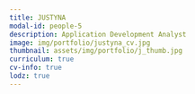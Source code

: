 ```yaml
---
title: JUSTYNA 
modal-id: people-5
description: Application Development Analyst
image: img/portfolio/justyna_cv.jpg
thumbnail: assets/img/portfolio/j_thumb.jpg
curriculum: true
cv-info: true
lodz: true
---
```

